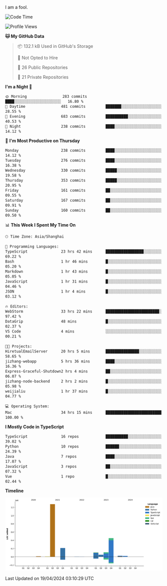I am a fool.

<!--START_SECTION:waka-->
![Code Time](http://img.shields.io/badge/Code%20Time-1%2C349%20hrs%203%20mins-blue)

![Profile Views](http://img.shields.io/badge/Profile%20Views-7-blue)

**🐱 My GitHub Data** 

> 📦 132.1 kB Used in GitHub's Storage 
 > 
> 🚫 Not Opted to Hire
 > 
> 📜 26 Public Repositories 
 > 
> 🔑 21 Private Repositories 
 > 
**I'm a Night 🦉** 

```text
🌞 Morning                283 commits         ████░░░░░░░░░░░░░░░░░░░░░   16.80 % 
🌆 Daytime                481 commits         ███████░░░░░░░░░░░░░░░░░░   28.55 % 
🌃 Evening                683 commits         ██████████░░░░░░░░░░░░░░░   40.53 % 
🌙 Night                  238 commits         ████░░░░░░░░░░░░░░░░░░░░░   14.12 % 
```
📅 **I'm Most Productive on Thursday** 

```text
Monday                   238 commits         ████░░░░░░░░░░░░░░░░░░░░░   14.12 % 
Tuesday                  276 commits         ████░░░░░░░░░░░░░░░░░░░░░   16.38 % 
Wednesday                330 commits         █████░░░░░░░░░░░░░░░░░░░░   19.58 % 
Thursday                 353 commits         █████░░░░░░░░░░░░░░░░░░░░   20.95 % 
Friday                   161 commits         ██░░░░░░░░░░░░░░░░░░░░░░░   09.55 % 
Saturday                 167 commits         ██░░░░░░░░░░░░░░░░░░░░░░░   09.91 % 
Sunday                   160 commits         ██░░░░░░░░░░░░░░░░░░░░░░░   09.50 % 
```


📊 **This Week I Spent My Time On** 

```text
🕑︎ Time Zone: Asia/Shanghai

💬 Programming Languages: 
TypeScript               23 hrs 42 mins      █████████████████░░░░░░░░   69.22 % 
Bash                     1 hr 46 mins        █░░░░░░░░░░░░░░░░░░░░░░░░   05.20 % 
Markdown                 1 hr 43 mins        █░░░░░░░░░░░░░░░░░░░░░░░░   05.05 % 
JavaScript               1 hr 31 mins        █░░░░░░░░░░░░░░░░░░░░░░░░   04.46 % 
JSON                     1 hr 4 mins         █░░░░░░░░░░░░░░░░░░░░░░░░   03.12 % 

🔥 Editors: 
WebStorm                 33 hrs 22 mins      ████████████████████████░   97.42 % 
DataGrip                 48 mins             █░░░░░░░░░░░░░░░░░░░░░░░░   02.37 % 
VS Code                  4 mins              ░░░░░░░░░░░░░░░░░░░░░░░░░   00.21 % 

🐱‍💻 Projects: 
HiretualEmailServer      20 hrs 5 mins       ███████████████░░░░░░░░░░   58.65 % 
jizhang-webapp           5 hrs 36 mins       ████░░░░░░░░░░░░░░░░░░░░░   16.36 % 
Express-Graceful-Shutdown2 hrs 4 mins        ██░░░░░░░░░░░░░░░░░░░░░░░   06.07 % 
jizhang-node-backend     2 hrs 2 mins        █░░░░░░░░░░░░░░░░░░░░░░░░   05.98 % 
weijialiu                1 hr 37 mins        █░░░░░░░░░░░░░░░░░░░░░░░░   04.77 % 

💻 Operating System: 
Mac                      34 hrs 15 mins      █████████████████████████   100.00 % 
```

**I Mostly Code in TypeScript** 

```text
TypeScript               16 repos            ██████████░░░░░░░░░░░░░░░   39.02 % 
Python                   10 repos            ██████░░░░░░░░░░░░░░░░░░░   24.39 % 
Java                     7 repos             ████░░░░░░░░░░░░░░░░░░░░░   17.07 % 
JavaScript               3 repos             ██░░░░░░░░░░░░░░░░░░░░░░░   07.32 % 
Vue                      1 repo              █░░░░░░░░░░░░░░░░░░░░░░░░   02.44 % 
```



**Timeline**

![Lines of Code chart](https://raw.githubusercontent.com/VeejaLiu/VeejaLiu/master/assets/bar_graph.png)


 Last Updated on 19/04/2024 03:10:29 UTC
<!--END_SECTION:waka-->
